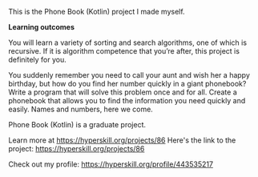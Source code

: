 This is the Phone Book (Kotlin) project I made myself.

<b>Learning outcomes</b><br>
<p>You will learn a variety of sorting and search algorithms, one of which is recursive. If it is algorithm competence that you’re after, this project is definitely for you.

You suddenly remember you need to call your aunt and wish her a happy birthday, but how do you find her number quickly in a giant phonebook? Write a program that will solve this problem once and for all. Create a phonebook that allows you to find the information you need quickly and easily. Names and numbers, here we come.

Phone Book (Kotlin) is a graduate project.


Learn more at https://hyperskill.org/projects/86
Here's the link to the project: https://hyperskill.org/projects/86

Check out my profile: https://hyperskill.org/profile/443535217



